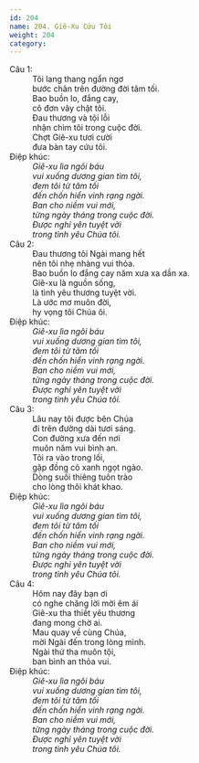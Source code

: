 ```yaml
---
id: 204
name: 204. Giê-Xu Cứu Tôi
weight: 204
category: 
---
```

<dl><dt>Câu 1:</dt><dd data-verse="1">Tôi lang thang ngẩn ngơ <br/>bước chân trên đường đời tăm tối. <br/>Bao buồn lo, đắng cay, <br/>cô đơn vây chặt tôi. <br/>Đau thương và tội lỗi <br/>nhận chìm tôi trong cuộc đời. <br/>Chợt Giê-xu tươi cười <br/>đưa bàn tay cứu tôi. </dd><dt>Điệp khúc:</dt><dd data-chorus="1"><em>Giê-xu lìa ngôi báu <br/>vui xuống dương gian tìm tôi, <br/>đem tôi từ tăm tối <br/>đến chốn hiển vinh rạng ngời. <br/>Ban cho niềm vui mới, <br/>từng ngày tháng trong cuộc đời. <br/>Được nghỉ yên tuyệt vời <br/>trong tình yêu Chúa tôi. </em></dd><dt>Câu 2:</dt><dd data-verse="2">Đau thương tôi Ngài mang hết <br/>nên tôi nhẹ nhàng vui thỏa. <br/>Bao buồn lo đắng cay năm xưa xa dần xa. <br/>Giê-xu là nguồn sống, <br/>là tình yêu thương tuyệt vời. <br/>Là ước mơ muôn đời, <br/>hy vọng tôi Chúa ôi. </dd><dt>Điệp khúc:</dt><dd data-chorus="1"><em>Giê-xu lìa ngôi báu <br/>vui xuống dương gian tìm tôi, <br/>đem tôi từ tăm tối <br/>đến chốn hiển vinh rạng ngời. <br/>Ban cho niềm vui mới, <br/>từng ngày tháng trong cuộc đời. <br/>Được nghỉ yên tuyệt vời <br/>trong tình yêu Chúa tôi. </em></dd><dt>Câu 3:</dt><dd data-verse="3">Lâu nay tôi được bên Chúa <br/>đi trên đường dài tươi sáng. <br/>Con đường xưa đến nơi <br/>muôn năm vui bình an. <br/>Tôi ra vào trong lối, <br/>gặp đồng cỏ xanh ngọt ngào. <br/>Dòng suối thiêng tuôn trào <br/>cho lòng thôi khát khao. </dd><dt>Điệp khúc:</dt><dd data-chorus="1"><em>Giê-xu lìa ngôi báu <br/>vui xuống dương gian tìm tôi, <br/>đem tôi từ tăm tối <br/>đến chốn hiển vinh rạng ngời. <br/>Ban cho niềm vui mới, <br/>từng ngày tháng trong cuộc đời. <br/>Được nghỉ yên tuyệt vời <br/>trong tình yêu Chúa tôi. </em></dd><dt>Câu 4:</dt><dd data-verse="4">Hôm nay đây bạn ơi <br/>có nghe chăng lời mời êm ái <br/>Giê-xu tha thiết yêu thương <br/>đang mong chờ ai. <br/>Mau quay về cùng Chúa, <br/>mời Ngài đến trong lòng mình. <br/>Ngài thứ tha muôn tội, <br/>ban bình an thỏa vui. </dd><dt>Điệp khúc:</dt><dd data-chorus="1"><em>Giê-xu lìa ngôi báu <br/>vui xuống dương gian tìm tôi, <br/>đem tôi từ tăm tối <br/>đến chốn hiển vinh rạng ngời. <br/>Ban cho niềm vui mới, <br/>từng ngày tháng trong cuộc đời. <br/>Được nghỉ yên tuyệt vời <br/>trong tình yêu Chúa tôi. </em></dd></dl>
